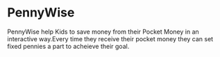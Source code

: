 # PennyWise
PennyWise help Kids to save money from their Pocket Money in an interactive way.Every time they receive their pocket money they can set  fixed pennies a part to acheieve their goal.
